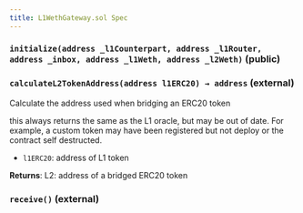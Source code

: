 ```yaml
---
title: L1WethGateway.sol Spec
---
```


### `initialize(address _l1Counterpart, address _l1Router, address _inbox, address _l1Weth, address _l2Weth)` (public)

### `calculateL2TokenAddress(address l1ERC20) → address` (external)

Calculate the address used when bridging an ERC20 token

this always returns the same as the L1 oracle, but may be out of date.
For example, a custom token may have been registered but not deploy or the contract self destructed.

- `l1ERC20`: address of L1 token

**Returns**: L2: address of a bridged ERC20 token

### `receive()` (external)
